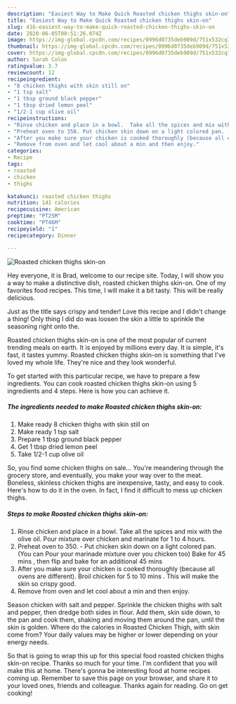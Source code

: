 ```yaml
---
description: "Easiest Way to Make Quick Roasted chicken thighs skin-on"
title: "Easiest Way to Make Quick Roasted chicken thighs skin-on"
slug: 416-easiest-way-to-make-quick-roasted-chicken-thighs-skin-on
date: 2020-06-05T00:51:26.074Z
image: https://img-global.cpcdn.com/recipes/0996d0735deb909d/751x532cq70/roasted-chicken-thighs-skin-on-recipe-main-photo.jpg
thumbnail: https://img-global.cpcdn.com/recipes/0996d0735deb909d/751x532cq70/roasted-chicken-thighs-skin-on-recipe-main-photo.jpg
cover: https://img-global.cpcdn.com/recipes/0996d0735deb909d/751x532cq70/roasted-chicken-thighs-skin-on-recipe-main-photo.jpg
author: Sarah Colon
ratingvalue: 3.7
reviewcount: 12
recipeingredient:
- "8 chicken thighs with skin still on"
- "1 tsp salt"
- "1 tbsp ground black pepper"
- "1 tbsp dried lemon peel"
- "1/2-1 cup olive oil"
recipeinstructions:
- "Rinse chicken and place in a bowl.  Take all the spices and mix with the olive oil.  Pour mixture over chicken and marinate for 1 to 4 hours."
- "Preheat oven to 350. Put chicken skin down on a light colored pan. (You can Pour your marinade mixture over you chicken too)  Bake for 45 mins , then flip and bake for an additional 45 mins"
- "After you make sure your chicken is cooked thoroughly (because all ovens are different).  Broil chicken for 5 to 10 mins .  This will make the skin so crispy good."
- "Remove from oven and let cool about a min and then enjoy."
categories:
- Recipe
tags:
- roasted
- chicken
- thighs

katakunci: roasted chicken thighs 
nutrition: 141 calories
recipecuisine: American
preptime: "PT25M"
cooktime: "PT46M"
recipeyield: "1"
recipecategory: Dinner

---
```



![Roasted chicken thighs skin-on](https://img-global.cpcdn.com/recipes/0996d0735deb909d/751x532cq70/roasted-chicken-thighs-skin-on-recipe-main-photo.jpg)

Hey everyone, it is Brad, welcome to our recipe site. Today, I will show you a way to make a distinctive dish, roasted chicken thighs skin-on. One of my favorites food recipes. This time, I will make it a bit tasty. This will be really delicious.

Just as the title says crispy and tender! Love this recipe and I didn&#39;t change a thing! Only thing I did do was loosen the skin a little to sprinkle the seasoning right onto the.

Roasted chicken thighs skin-on is one of the most popular of current trending meals on earth. It is enjoyed by millions every day. It is simple, it's fast, it tastes yummy. Roasted chicken thighs skin-on is something that I've loved my whole life. They're nice and they look wonderful.


To get started with this particular recipe, we have to prepare a few ingredients. You can cook roasted chicken thighs skin-on using 5 ingredients and 4 steps. Here is how you can achieve it.

<!--inarticleads1-->

##### The ingredients needed to make Roasted chicken thighs skin-on:

1. Make ready 8 chicken thighs with skin still on
1. Make ready 1 tsp salt
1. Prepare 1 tbsp ground black pepper
1. Get 1 tbsp dried lemon peel
1. Take 1/2-1 cup olive oil


So, you find some chicken thighs on sale… You&#39;re meandering through the grocery store, and eventually, you make your way over to the meat. Boneless, skinless chicken thighs are inexpensive, tasty, and easy to cook. Here&#39;s how to do it in the oven. In fact, I find it difficult to mess up chicken thighs. 

<!--inarticleads2-->

##### Steps to make Roasted chicken thighs skin-on:

1. Rinse chicken and place in a bowl.  Take all the spices and mix with the olive oil.  Pour mixture over chicken and marinate for 1 to 4 hours.
1. Preheat oven to 350. - Put chicken skin down on a light colored pan. (You can Pour your marinade mixture over you chicken too)  Bake for 45 mins , then flip and bake for an additional 45 mins
1. After you make sure your chicken is cooked thoroughly (because all ovens are different).  Broil chicken for 5 to 10 mins .  This will make the skin so crispy good.
1. Remove from oven and let cool about a min and then enjoy.


Season chicken with salt and pepper. Sprinkle the chicken thighs with salt and pepper, then dredge both sides in flour. Add them, skin side down, to the pan and cook them, shaking and moving them around the pan, until the skin is golden. Where do the calories in Roasted Chicken Thigh, with skin come from? Your daily values may be higher or lower depending on your energy needs. 

So that is going to wrap this up for this special food roasted chicken thighs skin-on recipe. Thanks so much for your time. I'm confident that you will make this at home. There's gonna be interesting food at home recipes coming up. Remember to save this page on your browser, and share it to your loved ones, friends and colleague. Thanks again for reading. Go on get cooking!
